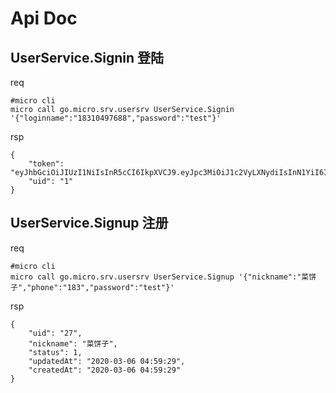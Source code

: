 # Api Doc

## UserService.Signin 登陆

req

```
#micro cli
micro call go.micro.srv.usersrv UserService.Signin '{"loginname":"18310497688","password":"test"}'
```

rsp
```
{
	"token": "eyJhbGciOiJIUzI1NiIsInR5cCI6IkpXVCJ9.eyJpc3MiOiJ1c2VyLXNydiIsInN1YiI6IjEiLCJhdWQiOiIiLCJleHAiOjE1ODQxMzAxNDQsIm5iZiI6MTU4MzUyNTM0NCwiaWF0IjoxNTgzNTI1MzQ0fQ.rwnFiE2DrEukl97V_ozRsaSOH0WZkNFkasAhnLaGHYo",
	"uid": "1"
}
```

## UserService.Signup 注册

req

```
#micro cli
micro call go.micro.srv.usersrv UserService.Signup '{"nickname":"菜饼子","phone":"183","password":"test"}'
```

rsp
```
{
	"uid": "27",
	"nickname": "菜饼子",
	"status": 1,
	"updatedAt": "2020-03-06 04:59:29",
	"createdAt": "2020-03-06 04:59:29"
}
```
